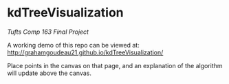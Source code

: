 # kdTreeVisualization
*Tufts Comp 163 Final Project*

A working demo of this repo can be viewed at: http://grahamgoudeau21.github.io/kdTreeVisualization/

Place points in the canvas on that page, and an explanation of the algorithm will update above the canvas.
